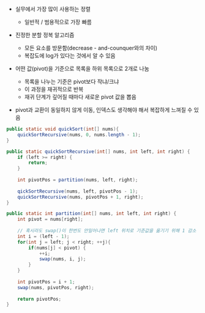 - 실무에서 가장 많이 사용하는 정렬
	- 일반적 / 범용적으로 가장 빠름
- 진정한 분할 정복 알고리즘
	- 모든 요소를 방문함(decrease - and-counquer와의 차이)
	- 복잡도에 log가 있다는 것에서 알 수 있음
- 어떤 값(pivot)을 기준으로 목록을 하위 목록으로 2개로 나눔
	- 목록을 나누는 기준은 pivot보다 작냐/크냐
	- 이 과정을 재귀적으로 반복
	- 재귀 단계가 깊어질 때마다 새로운 pivot 값을 뽑음

- pivot과 교환이 동일하지 않게 이동, 인덱스도 생각해야 해서 복잡하게 느껴질 수 있음

```java
public static void quickSort(int[] nums){
	quickSortRecursive(nums, 0, nums.length - 1);
}

public static quickSortRecursive(int[] nums, int left, int right) {
	if (left >= right) {
		return;
	}
	
	int pivotPos = partition(nums, left, right);
	
	qickSortRecursive(nums, left, pivotPos - 1);
	quickSortRecursive(nums, pivotPos + 1, right);
}

public static int partition(int[] nums, int left, int right) {
	int pivot = nums[right];
	
	// 혹시라도 swap()이 한번도 안일어나면 left 위치로 기준값을 옮기기 위해 1 감소
	int i = (left - 1); 
	for(int j = left; j < right; ++j){
		if(nums[j] < pivot) {
			++i;
			swap(nums, i, j);
		}
	}
	
	int pivotPos = i + 1;
	swap(nums, pivotPos, right);
	
	return pivotPos;
}
```
